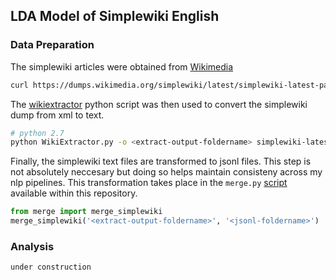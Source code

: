 ## LDA Model of Simplewiki English


### Data Preparation

The simplewiki articles were obtained from [Wikimedia](https://dumps.wikimedia.org/simplewiki/latest/)

``` bash
curl https://dumps.wikimedia.org/simplewiki/latest/simplewiki-latest-pages-articles.xml.bz2 -o simplewiki-latest-pages-articles.xml.bz2
```

The [wikiextractor](http://attardi.github.io/wikiextractor/) python script was then used to convert the simplewiki dump from xml to text.

``` bash
# python 2.7
python WikiExtractor.py -o <extract-output-foldername> simplewiki-latest-pages-articles.xml.bz2
```

Finally, the simplewiki text files are transformed to jsonl files. This step is not absolutely neccesary but doing so helps maintain consisteny across my nlp pipelines.  This transformation takes place in the `merge.py` [script](https://github.com/blakeboswell/nlp-newsgroup/blob/master/merge.py) available within this repository.


``` python
from merge import merge_simplewiki
merge_simplewiki('<extract-output-foldername>', '<jsonl-foldername>')
```


### Analysis

 `under construction`
